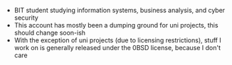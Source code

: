 - BIT student studying information systems, business analysis, and cyber security
- This account has mostly been a dumping ground for uni projects, this should change soon-ish
- With the exception of uni projects (due to licensing restrictions), stuff I work on is generally released under the 0BSD license, because I don't care 
